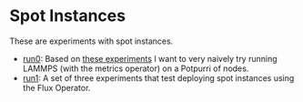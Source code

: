 # Spot Instances

These are experiments with spot instances.

 - [run0](run0): Based on [these experiments](https://github.com/converged-computing/cloud-select/tree/main/examples/spot-instances/experiments/request-success) I want to very naively try running LAMMPS (with the metrics operator) on a Potpurri of nodes.
 - [run1](run1): A set of three experiments that test deploying spot instances using the Flux Operator.
